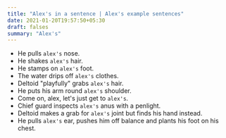 ```yaml
---
title: "Alex's in a sentence | Alex's example sentences"
date: 2021-01-20T19:57:50+05:30
draft: falses
summary: "Alex's"
---
```

- He pulls `alex's` nose.
- He shakes `alex's` hair.
- He stamps on `alex's` foot.
- The water drips off `alex's` clothes.
- Deltoid "playfully" grabs `alex's` hair.
- He puts his arm round `alex's` shoulder.
- Come on, alex, let's just get to `alex's`.
- Chief guard inspects `alex's` anus with a penlight.
- Deltoid makes a grab for `alex's` joint but finds his hand instead.
- He pulls `alex's` ear, pushes him off balance and plants his foot on his chest.
                 
